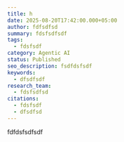 ```yaml
---
title: h
date: 2025-08-20T17:42:00.000+05:00
author: fdfsdfsd
summary: fdsfsdfsdf
tags:
  - fdsfsdf
category: Agentic AI
status: Published
seo_description: fsdfdsfsdf
keywords:
  - dfsdfsdf
research_team:
  - fdsfsdfsd
citations:
  - fdsfsdf
  - dfsdfsd
---
```

fdfdsfsdfsdf

